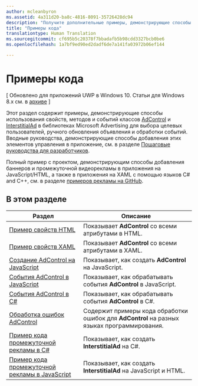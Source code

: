 ```yaml
---
author: mcleanbyron
ms.assetid: 4a311d20-ba8c-4816-8091-35726428dc94
description: "Получите дополнительные примеры, демонстрирующие способы использования свойств, методов и событий классов AdControl и InterstitialAd в библиотеках Microsoft Advertising."
title: "Примеры кода"
translationtype: Human Translation
ms.sourcegitcommit: cf695b5c20378f7bbadafb5b98cdd3327bcb0be6
ms.openlocfilehash: 1a7bf9ed90ed2dadf6de7a141fa03972b06ef144

---
```


# Примеры кода


\[ Обновлено для приложений UWP в Windows 10. Статьи для Windows 8.x см. в [архиве](http://go.microsoft.com/fwlink/p/?linkid=619132) \]

Этот раздел содержит примеры, демонстрирующие способы использования свойств, методов и событий классов [AdControl](https://msdn.microsoft.com/library/windows/apps/microsoft.advertising.winrt.ui.adcontrol.aspx) и [InterstitialAd](https://msdn.microsoft.com/library/windows/apps/microsoft.advertising.winrt.ui.interstitialad.aspx)  в библиотеках Microsoft Advertising для выбора целевых пользователей, ручного обновления объявления и обработки событий. Вводные руководства, демонстрирующие способы добавления этих элементов управления в приложение, см. в разделе [Пошаговые руководства для разработчиков](developer-walkthroughs.md).

Полный пример с проектом, демонстрирующим способы добавления баннеров и промежуточной видеорекламы в приложения на JavaScript/HTML, а также в приложения на XAML с помощью языков C# and C++, см. в разделе [примеров рекламы на GitHub](http://aka.ms/githubads).

## В этом разделе

|  Раздел    | Описание |               
|----------|-------|
| [Пример свойств HTML](html-properties-example.md)     | Показывает **AdControl** со всеми атрибутами в HTML.        |
| [Пример свойств XAML](xaml-properties-example.md)     | Показывает **AdControl** со всеми атрибутами в XAML.        |
| [Создание AdControl на JavaScript](create-an-adcontrol-in-javascript.md)     | Показывает, как создать **AdControl** на JavaScript.        |
| [События AdControl в JavaScript](adcontrol-events-in-javascript.md)     | Показывает, как обрабатывать события **AdControl** в JavaScript.       |
| [События AdControl в C#](adcontrol-events-in-c.md)     | Показывает, как обрабатывать события **AdControl** в C#.       |
| [Обработка ошибок AdControl](adcontrol-error-handling.md)     | Содержит примеры кода обработки ошибок для **AdControl** на разных языках программирования.        |
| [Пример кода промежуточной рекламы в C#](interstitial-ad-sample-code-in-c.md)   | Показывает, как создать <strong>InterstitialAd</strong> на C#.        |
| [Пример кода промежуточной рекламы в JavaScript](interstitial-ad-sample-code-in-javascript.md)       | Показывает, как создать <strong>InterstitialAd</strong> на JavaScript и HTML.        |



 

 

 



<!--HONumber=Jun16_HO4-->


